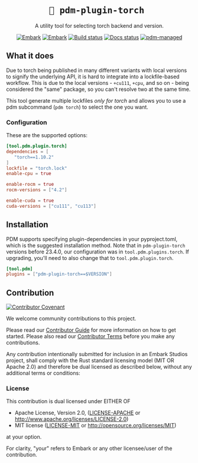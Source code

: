 <!-- Allow this file to not have a first line heading -->
<!-- markdownlint-disable-file MD041 -->

<!-- inline html -->
<!-- markdownlint-disable-file MD033 -->

<div align="center">

# `🔦 pdm-plugin-torch `

A utility tool for selecting torch backend and version.

[![Embark](https://img.shields.io/badge/embark-open%20source-blueviolet.svg)](https://embark.dev)
[![Embark](https://img.shields.io/badge/discord-ark-%237289da.svg?logo=discord)](https://discord.gg/dAuKfZS)
[![Build status](https://badge.buildkite.com/968ac3c0bb075fb878f9f973ed91406c8b257b0f050c197542.svg?theme=github&branch=main)](https://buildkite.com/embark-studios/pdm-plugin-torch)
[![Docs status](https://img.shields.io/badge/Docs-latest-brightgreen)](https://embarkstudios.github.io/pdm-plugin-torch/)
[![pdm-managed](https://img.shields.io/badge/PDM-v2.8.0-blueviolet)](https://pdm.fming.dev)

</div>


## What it does

Due to torch being published in many different variants with local versions to signify the underlying API, it is hard to integrate into a lockfile-based workflow. This is due to the local versions - `+cu111`, `+cpu`, and so on - being considered the "same" package, so you can't resolve two at the same time.

This tool generate multiple lockfiles *only for torch* and allows you to use a pdm subcommand (`pdm torch`) to select the one you want.

### Configuration

These are the supported options:

```toml
[tool.pdm.plugin.torch]
dependencies = [
   "torch==1.10.2"
]
lockfile = "torch.lock"
enable-cpu = true

enable-rocm = true
rocm-versions = ["4.2"]

enable-cuda = true
cuda-versions = ["cu111", "cu113"]
```

## Installation

PDM supports specifying plugin-dependencies in your pyproject.toml, which is the suggested installation method. Note that in `pdm-plugin-torch` versions before 23.4.0, our configuration was in `tool.pdm.plugins.torch`. If upgrading, you'll need to also change that to `tool.pdm.plugin.torch`.

``` toml
[tool.pdm]
plugins = ["pdm-plugin-torch==$VERSION"]
```

## Contribution

[![Contributor Covenant](https://img.shields.io/badge/contributor%20covenant-v1.4-ff69b4.svg)](../main/CODE_OF_CONDUCT.md)

We welcome community contributions to this project.

Please read our [Contributor Guide](CONTRIBUTING.md) for more information on how to get started.
Please also read our [Contributor Terms](CONTRIBUTING.md#contributor-terms) before you make any contributions.

Any contribution intentionally submitted for inclusion in an Embark Studios project, shall comply with the Rust standard licensing model (MIT OR Apache 2.0) and therefore be dual licensed as described below, without any additional terms or conditions:

### License

This contribution is dual licensed under EITHER OF

* Apache License, Version 2.0, ([LICENSE-APACHE](LICENSE-APACHE) or <http://www.apache.org/licenses/LICENSE-2.0>)
* MIT license ([LICENSE-MIT](LICENSE-MIT) or <http://opensource.org/licenses/MIT>)

at your option.

For clarity, "your" refers to Embark or any other licensee/user of the contribution.
